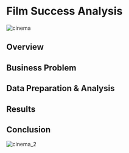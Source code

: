 # Film Success Analysis
![cinema](https://github.com/bvalencia07/Film_Success_Analysis/assets/149977850/2c2aea51-7f2f-4918-97ac-2d9c29969b8c)

## Overview

## Business Problem

## Data Preparation & Analysis

## Results

## Conclusion

![cinema_2](https://github.com/bvalencia07/Film_Success_Analysis/assets/149977850/9f15ed96-6fc4-4312-b051-68339eafcb2b)
